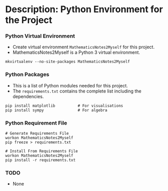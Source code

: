 # Description: Python Environment for the Project

### Python Virtual Environment
* Create virtual environment `MathematicsNotes2Myself` for this project.
* MathematicsNotes2Myself is a Python 3 virtual environment.
```
mkvirtualenv --no-site-packages MathematicsNotes2Myself
```

### Python Packages
* This is a list of Python modules needed for this project.
* The `requirements.txt` contains the complete list including the dependencies.
```
pip install matplotlib          # For visualisations
pip install sympy               # For algebra
```

### Python Requirement File
```
# Generate Requirements File
workon MathematicsNotes2Myself
pip freeze > requirements.txt

# Install From Requirements File
workon MathematicsNotes2Myself
pip install -r requirements.txt
```

### TODO
* None

